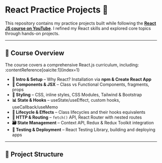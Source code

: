 # React Practice Projects 🚀

This repository contains my practice projects built while following the **[React JS course on YouTube](https://youtu.be/eILUmCJhl64?si=7pePD_0FCz3r8yRQ)**. I refined my React skills and explored core topics through hands-on projects.

---

## 📘 Course Overview

The course covers a comprehensive React.js curriculum, including: :contentReference[oaicite:1]{index=1}

- **🌱 Intro & Setup** – Why React? Installation via **npm & Create React App**
- **🧩 Components & JSX** – Class vs Functional Components, fragments, props  
- **🎨 Styling** – CSS, inline styles, CSS Modules, Tailwind & Bootstrap  
- **📊 State & Hooks** – useState/useEffect, custom hooks, useCallback/useMemo  
- **🔁 Lifecycle & Effects** – Class lifecycles and their hooks equivalents  
- **🔗 HTTP & Routing** – `fetch()` API, React Router with nested routes  
- **🗃️ State Management** – Context API, Redux & Redux Toolkit integration  
- **🧪 Testing & Deployment** – React Testing Library, building and deploying apps

---

## 📁 Project Structure

